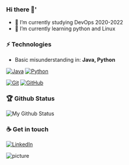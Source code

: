 ### Hi there 👋'
- 🔭 I’m currently studying DevOps 2020-2022
- 🌱 I’m currently learning python and Linux

### ⚡ Technologies
  - Basic misunderstanding in: **Java, Python**
  
 [![Java](https://img.shields.io/badge/Java-orange?style=flat&logo=java&logoColor=white)](https://github.com/Bayesd) 
 [![Python](https://img.shields.io/badge/Python-brightgreen?style=flat&logo=python&logoColor=white)](https://github.com/Bayesd) 

[![Git](https://img.shields.io/badge/-Git-gray?style=flat&logo=git)](https://github.com/Bayesd) 
[![GitHub](https://img.shields.io/badge/-GitHub-gray?style=flat&logo=github)](https://github.com/Bayesd)
<!--
[![HTML5](https://img.shields.io/badge/-HTML5-E34F26?style=flat&logo=html5&logoColor=white)](https://github.com/Bayesd) 
[![CSS3](https://img.shields.io/badge/-CSS3-1572B6?style=flat&logo=css3)](https://github.com/Bayesd) 
[![JavaScript](https://img.shields.io/badge/-JavaScript-gray?style=flat&logo=javascript)](https://github.com/Bayesd) 
[![Angular](https://img.shields.io/badge/-Angular-D6002F?style=flat&logo=angular)](https://github.com/Bayesd)
[![React](https://img.shields.io/badge/-React-black?style=flat&logo=react)](https://github.com/Bayesd) 



### 👀 Active Repo
[![ReadMe Card](https://github-readme-stats.vercel.app/api/pin/?username=deskavaenkelt&repo=EcUtbildningDevOps)](https://github.com/deskavaenkelt/EcUtbildningDevOps)
-->
### 🏆 Github Status
![My Github Status](https://github-readme-stats.vercel.app/api?username=Bayesd&show_icons=true&hide_border=true)

### ☕ Get in touch
[![LinkedIn](https://img.shields.io/badge/LinkedIn-blue?style=flat&logo=linkedin&labelColor=blue)](https://www.linkedin.com/in/leo-m%C3%B6ller-187192138//)

![picture](https://raw.githubusercontent.com/saadeghi/saadeghi/master/dino.gif)



<!--
**Bayesd/Bayesd** is a ✨ _special_ ✨ repository because its `README.md` (this file) appears on your GitHub profile.

Here are some ideas to get you started:

- 🔭 I’m currently working on ...
- 🌱 I’m currently learning ...
- 👯 I’m looking to collaborate on ...
- 🤔 I’m looking for help with ...
- 💬 Ask me about ...
- 📫 How to reach me: ...
- 😄 Pronouns: ...
- ⚡ Fun fact: ...
-->
